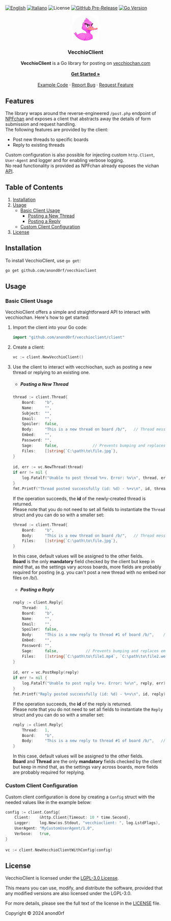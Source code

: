 <a name="readme-top"></a>
[![English](https://img.shields.io/badge/lang-en-blue.svg)](README-en.md) [![Italiano](https://img.shields.io/badge/lang-it-blue.svg)](README.md) 
![License](https://img.shields.io/github/license/anond0rf/vecchioclient) [![GitHub Pre-Release](https://img.shields.io/github/v/release/anond0rf/vecchioclient?include_prereleases&label=pre-release)](https://github.com/anond0rf/vecchioclient/releases) [![Go Version](https://img.shields.io/github/go-mod/go-version/anond0rf/vecchioclient)](https://github.com/anond0rf/vecchioclient)
<br />
<div align="center">
  <a href="https://github.com/anond0rf/vecchioclient">
    <img src="logo.png" alt="Logo" width="80" height="80">
  </a>
<h3 align="center">VecchioClient</h3>
  <p align="center">
    <strong>VecchioClient</strong> is a Go library for posting on <a href="https://vecchiochan.com/">vecchiochan.com</a>
    <br />
    <br />
    <a href="#installation"><strong>Get Started »</strong></a>
    <br />
    <br />
    <a href="https://github.com/anond0rf/vecchioclient/blob/main/cmd/example-client/main.go">Example Code</a>
    ·
    <a href="https://github.com/anond0rf/vecchioclient/issues">Report Bug</a>
    ·
    <a href="https://github.com/anond0rf/vecchioclient/issues">Request Feature</a>
  </p>
</div>

## Features

The library wraps around the reverse-engineered `/post.php` endpoint of [NPFchan](https://github.com/fallenPineapple/NPFchan) and exposes a client that abstracts away the details of form submission and request handling.  
The following features are provided by the client:

- Post new threads to specific boards
- Reply to existing threads

Custom configuration is also possible for injecting custom `http.Client`, `User-Agent` and logger and for enabling verbose logging.  
No read functionality is provided as NPFchan already exposes the vichan  [API](https://github.com/vichan-devel/vichan-API/).

## Table of Contents

1. [Installation](#installation)
2. [Usage](#usage)
   - [Basic Client Usage](#basic-client-usage)
     - [Posting a New Thread](#posting-a-new-thread)
     - [Posting a Reply](#posting-a-reply)
   - [Custom Client Configuration](#custom-client-configuration)
3. [License](#license)

## Installation

To install VecchioClient, use `go get`:

```bash
go get github.com/anond0rf/vecchioclient
```

## Usage

### Basic Client Usage

VecchioClient offers a simple and straightforward API to interact with vecchiochan. Here's how to get started:

1. Import the client into your Go code:

    ```go
    import "github.com/anond0rf/vecchioclient/client"
    ```

2. Create a client:
   
    ```go
    vc := client.NewVecchioClient()
    ```

3. Use the client to interact with vecchiochan, such as posting a new thread or replying to an existing one.  

    - ##### Posting a New Thread
    
    ```go
    thread := client.Thread{
		Board:    "b",
		Name:     "",
		Subject:  "",
		Email:    "",
		Spoiler:  false,
		Body:     "This is a new thread on board /b/",   // Thread message
		Embed:    "",
		Password: "",
		Sage:     false,               // Prevents bumping and replaces email with "rabbia"
		Files:    []string{`C:\path\to\file.jpg`},
	}

    id, err := vc.NewThread(thread)
	if err != nil {
		log.Fatalf("Unable to post thread %+v. Error: %v\n", thread, err)
	}
	fmt.Printf("Thread posted successfully (id: %d) - %+v\n", id, thread)
    ```

    If the operation succeeds, the **id** of the newly-created thread is returned.  
    Please note that you do not need to set all fields to instantiate the `Thread` struct and you can do so with a smaller set:

    ```go
    thread := client.Thread{
		Board:    "b",
		Body:     "This is a new thread on board /b/",   // Thread message
		Files:    []string{`C:\path\to\file.jpg`},
	}
    ```

    In this case, default values will be assigned to the other fields.  
    **Board** is the only **mandatory** field checked by the client but keep in mind that, as the settings vary across boards, more fields are probably required for posting (e.g. you can't post a new thread with no embed nor files on /b/).

    - ##### Posting a Reply

    ```go
    reply := client.Reply{
		Thread:   1,
		Board:    "b",
		Name:     "",
		Email:    "",
		Spoiler:  false,
		Body:     "This is a new reply to thread #1 of board /b/",    // Reply message
		Embed:    "",
		Password: "",
		Sage:     false,            // Prevents bumping and replaces email with "rabbia"
		Files:    []string{`C:\path\to\file1.mp4`, `C:\path\to\file2.webm`},
	}

    id, err = vc.PostReply(reply)
	if err != nil {
		log.Fatalf("Unable to post reply %+v. Error: %v\n", reply, err)
	}
	fmt.Printf("Reply posted successfully (id: %d) - %+v\n", id, reply)
    ```

    If the operation succeeds, the **id** of the reply is returned.  
    Please note that you do not need to set all fields to instantiate the `Reply` struct and you can do so with a smaller set:

    ```go
    reply := client.Reply{
        Thread:   1,
		Board:    "b",
		Body:     "This is a new reply to thread #1 of board /b/",   // Reply message
	}
    ```

    In this case, default values will be assigned to the other fields.  
    **Board** and **Thread** are the only **mandatory** fields checked by the client but keep in mind that, as the settings vary across boards, more fields are probably required for replying.

### Custom Client Configuration

Custom client configuration is done by creating a `Config` struct with the needed values like in the example below:

```go
config := client.Config{
    Client:    &http.Client{Timeout: 10 * time.Second},                 // Custom HTTP client
    Logger:    log.New(os.Stdout, "vecchioclient: ", log.LstdFlags),    // Custom logger
    UserAgent: "MyCustomUserAgent/1.0",                                 // Custom User-Agent
    Verbose:   true,                                                    // Enable/Disable detailed logging
}

vc := client.NewVecchioClientWithConfig(config)
```

## License

VecchioClient is licensed under the [LGPL-3.0 License](./LICENSE). 

This means you can use, modify, and distribute the software, provided that any modified versions are also licensed under the LGPL-3.0. 

For more details, please see the full text of the license in the [LICENSE](./LICENSE) file.

Copyright © 2024 anond0rf

